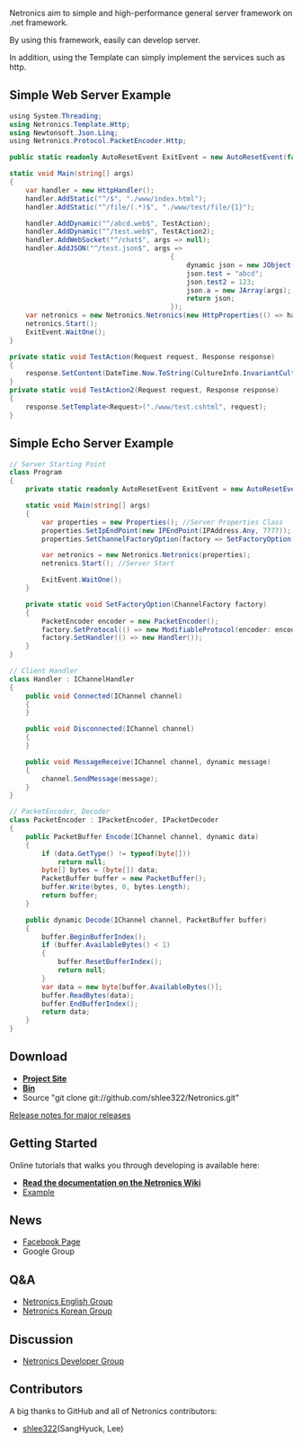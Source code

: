 Netronics aim to simple and high-performance general server framework on .net framework.

By using this framework, easily can develop server.

In addition, using the Template can simply implement the services such as http.

## Simple Web Server Example
```csharp
﻿using System.Threading;
using Netronics.Template.Http;
using Newtonsoft.Json.Linq;
﻿using Netronics.Protocol.PacketEncoder.Http;

public static readonly AutoResetEvent ExitEvent = new AutoResetEvent(false);

static void Main(string[] args)
{
    var handler = new HttpHandler();
    handler.AddStatic("^/$", "./www/index.html");
    handler.AddStatic("^/file/(.*)$", "./www/test/file/{1}");

    handler.AddDynamic("^/abcd.web$", TestAction);
    handler.AddDynamic("^/test.web$", TestAction2);
    handler.AddWebSocket("^/chat$", args => null);
    handler.AddJSON("^/test.json$", args =>
                                        {
                                            dynamic json = new JObject();
                                            json.test = "abcd";
                                            json.test2 = 123;
                                            json.a = new JArray(args);
                                            return json;
                                        });
    var netronics = new Netronics.Netronics(new HttpProperties(() => handler));
    netronics.Start();
    ExitEvent.WaitOne();
}

private static void TestAction(Request request, Response response)
{
    response.SetContent(DateTime.Now.ToString(CultureInfo.InvariantCulture));
}
private static void TestAction2(Request request, Response response)
{
    response.SetTemplate<Request>("./www/test.cshtml", request);
}
```

## Simple Echo Server Example
```csharp
// Server Starting Point
class Program
{
    private static readonly AutoResetEvent ExitEvent = new AutoResetEvent(false);

    static void Main(string[] args)
    {
        var properties = new Properties(); //Server Properties Class
        properties.SetIpEndPoint(new IPEndPoint(IPAddress.Any, 7777)); //set up server ip and port
        properties.SetChannelFactoryOption(factory => SetFactoryOption((ChannelFactory)factory)); //set up client create factory Options

        var netronics = new Netronics.Netronics(properties);
        netronics.Start(); //Server Start

        ExitEvent.WaitOne();
    }

    private static void SetFactoryOption(ChannelFactory factory)
    {
		PacketEncoder encoder = new PacketEncoder();
        factory.SetProtocol(() => new ModifiableProtocol(encoder: encoder, decoder: encoder));
        factory.SetHandler(() => new Handler());
    }
}

// Client Handler
class Handler : IChannelHandler
{
    public void Connected(IChannel channel)
    {
    }

    public void Disconnected(IChannel channel)
    {
    }

    public void MessageReceive(IChannel channel, dynamic message)
    {
        channel.SendMessage(message);
    }
}

// PacketEncoder, Decoder
class PacketEncoder : IPacketEncoder, IPacketDecoder
{
    public PacketBuffer Encode(IChannel channel, dynamic data)
    {
        if (data.GetType() != typeof(byte[]))
            return null;
        byte[] bytes = (byte[]) data;
        PacketBuffer buffer = new PacketBuffer();
        buffer.Write(bytes, 0, bytes.Length);
        return buffer;
    }

    public dynamic Decode(IChannel channel, PacketBuffer buffer)
    {
        buffer.BeginBufferIndex();
        if (buffer.AvailableBytes() < 1)
        {
            buffer.ResetBufferIndex();
            return null;
        }
        var data = new byte[buffer.AvailableBytes()];
        buffer.ReadBytes(data);
        buffer.EndBufferIndex();
        return data;
    }
}
```

## Download
* **[Project Site](https://github.com/shlee322/Netronics)**
* **[Bin](https://github.com/shlee322/Netronics/downloads)**
* Source
"git clone git://github.com/shlee322/Netronics.git"

[Release notes for major releases](https://github.com/shlee322/Netronics/wiki/Release-Notes)

## Getting Started
Online tutorials that walks you through developing is available here:

* **[Read the documentation on the Netronics Wiki](https://github.com/shlee322/Netronics/wiki)**
* [Example](https://github.com/shlee322/Netronics/tree/master/example)

## News
* [Facebook Page](https://www.facebook.com/pages/Netronics/340884399263648)
* Google Group

## Q&A
* [Netronics English Group](https://groups.google.com/group/netronics-en)
* [Netronics Korean Group](https://groups.google.com/group/netronics-ko)

## Discussion
* [Netronics Developer Group](https://groups.google.com/group/netronics-dev)

## Contributors
A big thanks to GitHub and all of Netronics contributors:

- [shlee322](https://github.com/shlee322)(SangHyuck, Lee)
